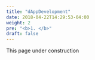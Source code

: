 ```yaml
---
title: "dAppDevelopment"
date: 2018-04-22T14:29:53-04:00
weight: 2
pre: "<b>1. </b>"
draft: false
---
```


This page under construction